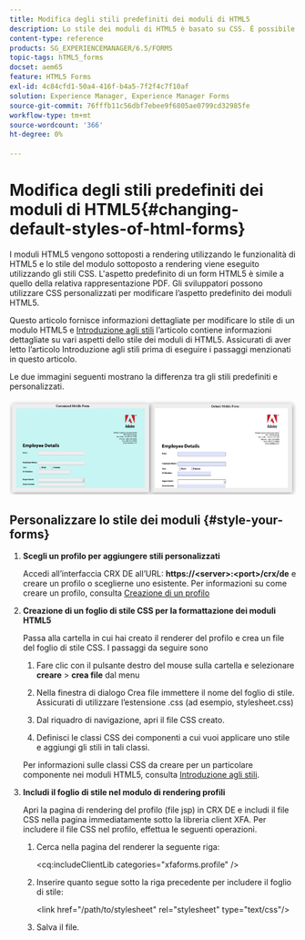 ```yaml
---
title: Modifica degli stili predefiniti dei moduli di HTML5
description: Lo stile dei moduli di HTML5 è basato su CSS. È possibile modificare gli stili predefiniti del modulo.
content-type: reference
products: SG_EXPERIENCEMANAGER/6.5/FORMS
topic-tags: hTML5_forms
docset: aem65
feature: HTML5 Forms
exl-id: 4c84cfd1-50a4-416f-b4a5-7f2f4c7f10af
solution: Experience Manager, Experience Manager Forms
source-git-commit: 76fffb11c56dbf7ebee9f6805ae0799cd32985fe
workflow-type: tm+mt
source-wordcount: '366'
ht-degree: 0%

---
```


# Modifica degli stili predefiniti dei moduli di HTML5{#changing-default-styles-of-html-forms}

I moduli HTML5 vengono sottoposti a rendering utilizzando le funzionalità di HTML5 e lo stile del modulo sottoposto a rendering viene eseguito utilizzando gli stili CSS. L&#39;aspetto predefinito di un form HTML5 è simile a quello della relativa rappresentazione PDF. Gli sviluppatori possono utilizzare CSS personalizzati per modificare l’aspetto predefinito dei moduli HTML5.

Questo articolo fornisce informazioni dettagliate per modificare lo stile di un modulo HTML5 e [Introduzione agli stili](/help/forms/using/css-styles.md) l’articolo contiene informazioni dettagliate su vari aspetti dello stile dei moduli di HTML5. Assicurati di aver letto l’articolo Introduzione agli stili prima di eseguire i passaggi menzionati in questo articolo.

Le due immagini seguenti mostrano la differenza tra gli stili predefiniti e personalizzati.

![pictures-002-small](assets/pictures-002-small.png)

## Personalizzare lo stile dei moduli {#style-your-forms}

1. **Scegli un profilo per aggiungere stili personalizzati**

   Accedi all’interfaccia CRX DE all’URL: **https://&lt;server>:&lt;port>/crx/de** e creare un profilo o sceglierne uno esistente. Per informazioni su come creare un profilo, consulta [Creazione di un profilo](/help/forms/using/custom-profile.md)

1. **Creazione di un foglio di stile CSS per la formattazione dei moduli HTML5**

   Passa alla cartella in cui hai creato il renderer del profilo e crea un file del foglio di stile CSS. I passaggi da seguire sono

   1. Fare clic con il pulsante destro del mouse sulla cartella e selezionare **creare** > **crea file** dal menu

   1. Nella finestra di dialogo Crea file immettere il nome del foglio di stile. Assicurati di utilizzare l’estensione .css (ad esempio, stylesheet.css)
   1. Dal riquadro di navigazione, apri il file CSS creato.
   1. Definisci le classi CSS dei componenti a cui vuoi applicare uno stile e aggiungi gli stili in tali classi.

   Per informazioni sulle classi CSS da creare per un particolare componente nei moduli HTML5, consulta [Introduzione agli stili](/help/forms/using/css-styles.md).

1. **Includi il foglio di stile nel modulo di rendering profili**

   Apri la pagina di rendering del profilo (file jsp) in CRX DE e includi il file CSS nella pagina immediatamente sotto la libreria client XFA. Per includere il file CSS nel profilo, effettua le seguenti operazioni.

   1. Cerca nella pagina del renderer la seguente riga:

      &lt;cq:includeClientLib categories=&quot;xfaforms.profile&quot; />

   1. Inserire quanto segue sotto la riga precedente per includere il foglio di stile:

      &lt;link href=&quot;/path/to/stylesheet&quot; rel=&quot;stylesheet&quot; type=&quot;text/css&quot;/>

   1. Salva il file.
